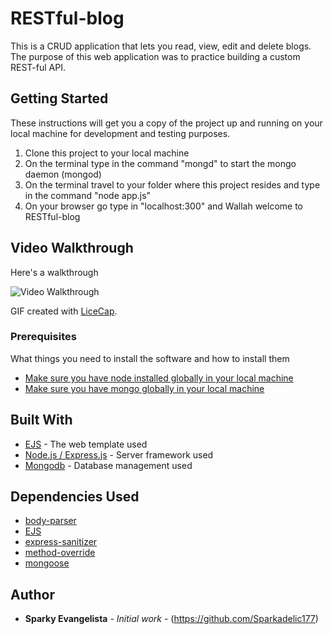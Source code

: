 # RESTful-blog

This is a CRUD application that lets you read, view, edit and delete blogs.
The purpose of this web application was to practice building a custom REST-ful API.

## Getting Started

These instructions will get you a copy of the project up and running on your local machine for development and testing purposes. 

1. Clone this project to your local machine 
2. On the terminal type in the command "mongd" to start the mongo daemon (mongod)
3. On the terminal travel to your folder where this project resides and type in the command "node app.js"
4. On your browser go type in "localhost:300" and Wallah welcome to RESTful-blog

## Video Walkthrough

Here's a walkthrough 

<img src='Walkthrough.gif' title='Video Walkthrough' width='' alt='Video Walkthrough' />

GIF created with [LiceCap](http://www.cockos.com/licecap/).


### Prerequisites

What things you need to install the software and how to install them

* [Make sure you have node installed globally in your local machine](https://www.taniarascia.com/how-to-install-and-use-node-js-and-npm-mac-and-windows/)
* [Make sure you have mongo globally in your local machine](https://www.mongodb.com/download-center)


## Built With

* [EJS](https://scotch.io/tutorials/use-ejs-to-template-your-node-application) - The web template used
* [Node.js / Express.js](https://expressjs.com) - Server framework used
* [Mongodb](https://www.mongodb.com/download-center) - Database management used

## Dependencies Used 
* [body-parser](https://www.npmjs.com/package/body-parser)
* [EJS](https://scotch.io/tutorials/use-ejs-to-template-your-node-application)
* [express-sanitizer](https://www.npmjs.com/package/express-sanitizer)
* [method-override](https://www.npmjs.com/package/method-override)
* [mongoose](https://www.npmjs.com/package/mongoose)

## Author

* **Sparky Evangelista** - *Initial work* - (https://github.com/Sparkadelic177)

